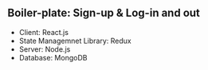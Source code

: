 ## Boiler-plate: Sign-up & Log-in and out

- Client: React.js
- State Managemnet Library: Redux
- Server: Node.js
- Database: MongoDB
